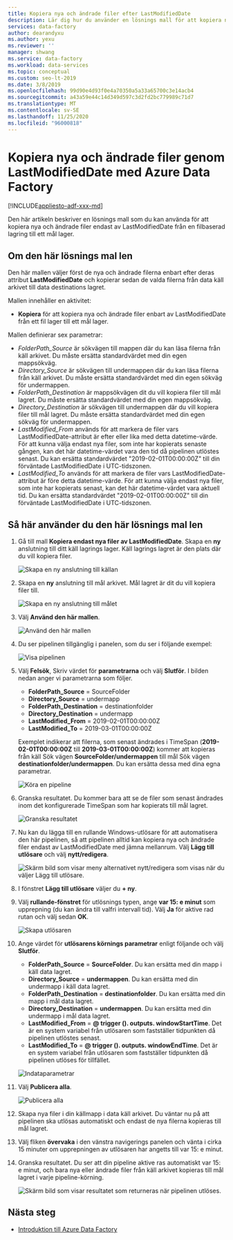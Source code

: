 ```yaml
---
title: Kopiera nya och ändrade filer efter LastModifiedDate
description: Lär dig hur du använder en lösnings mall för att kopiera nya och ändrade filer genom att LastModifiedDate med Azure Data Factory.
services: data-factory
author: dearandyxu
ms.author: yexu
ms.reviewer: ''
manager: shwang
ms.service: data-factory
ms.workload: data-services
ms.topic: conceptual
ms.custom: seo-lt-2019
ms.date: 3/8/2019
ms.openlocfilehash: 99d90e4d93f0e4a70350a5a33a65700c3e14acb4
ms.sourcegitcommit: a43a59e44c14d349d597c3d2fd2bc779989c71d7
ms.translationtype: MT
ms.contentlocale: sv-SE
ms.lasthandoff: 11/25/2020
ms.locfileid: "96000818"
---
```

# <a name="copy-new-and-changed-files-by-lastmodifieddate-with-azure-data-factory"></a>Kopiera nya och ändrade filer genom LastModifiedDate med Azure Data Factory

[!INCLUDE[appliesto-adf-xxx-md](includes/appliesto-adf-xxx-md.md)]

Den här artikeln beskriver en lösnings mall som du kan använda för att kopiera nya och ändrade filer endast av LastModifiedDate från en filbaserad lagring till ett mål lager. 

## <a name="about-this-solution-template"></a>Om den här lösnings mal len

Den här mallen väljer först de nya och ändrade filerna enbart efter deras attribut **LastModifiedDate** och kopierar sedan de valda filerna från data käll arkivet till data destinations lagret.

Mallen innehåller en aktivitet:
- **Kopiera** för att kopiera nya och ändrade filer enbart av LastModifiedDate från ett fil lager till ett mål lager.

Mallen definierar sex parametrar:
-  *FolderPath_Source* är sökvägen till mappen där du kan läsa filerna från käll arkivet. Du måste ersätta standardvärdet med din egen mappsökväg.
-  *Directory_Source* är sökvägen till undermappen där du kan läsa filerna från käll arkivet. Du måste ersätta standardvärdet med din egen sökväg för undermappen.
-  *FolderPath_Destination* är mappsökvägen dit du vill kopiera filer till mål lagret. Du måste ersätta standardvärdet med din egen mappsökväg.
-  *Directory_Destination* är sökvägen till undermappen där du vill kopiera filer till mål lagret. Du måste ersätta standardvärdet med din egen sökväg för undermappen.
-  *LastModified_From* används för att markera de filer vars LastModifiedDate-attribut är efter eller lika med detta datetime-värde.  För att kunna välja endast nya filer, som inte har kopierats senaste gången, kan det här datetime-värdet vara den tid då pipelinen utlöstes senast. Du kan ersätta standardvärdet "2019-02-01T00:00:00Z" till din förväntade LastModifiedDate i UTC-tidszonen. 
-  *LastModified_To* används för att markera de filer vars LastModifiedDate-attribut är före detta datetime-värde. För att kunna välja endast nya filer, som inte har kopierats senast, kan det här datetime-värdet vara aktuell tid.  Du kan ersätta standardvärdet "2019-02-01T00:00:00Z" till din förväntade LastModifiedDate i UTC-tidszonen. 

## <a name="how-to-use-this-solution-template"></a>Så här använder du den här lösnings mal len

1. Gå till mall **Kopiera endast nya filer av LastModifiedDate**. Skapa en **ny** anslutning till ditt käll lagrings lager. Käll lagrings lagret är den plats där du vill kopiera filer.

    ![Skapa en ny anslutning till källan](media/solution-template-copy-new-files-lastmodifieddate/copy-new-files-lastmodifieddate1.png)
    
2. Skapa en **ny** anslutning till mål arkivet. Mål lagret är dit du vill kopiera filer till. 

    ![Skapa en ny anslutning till målet](media/solution-template-copy-new-files-lastmodifieddate/copy-new-files-lastmodifieddate3.png)

3. Välj **Använd den här mallen**.

    ![Använd den här mallen](media/solution-template-copy-new-files-lastmodifieddate/copy-new-files-lastmodifieddate4.png)
    
4. Du ser pipelinen tillgänglig i panelen, som du ser i följande exempel:

    ![Visa pipelinen](media/solution-template-copy-new-files-lastmodifieddate/copy-new-files-lastmodifieddate5.png)

5. Välj **Felsök**, Skriv värdet för **parametrarna** och välj **Slutför**.  I bilden nedan anger vi parametrarna som följer.
   - **FolderPath_Source** = SourceFolder
   - **Directory_Source** = undermapp
   - **FolderPath_Destination** = destinationfolder
   - **Directory_Destination** = undermapp
   - **LastModified_From** = 2019-02-01T00:00:00Z
   - **LastModified_To** = 2019-03-01T00:00:00Z
    
    Exemplet indikerar att filerna, som senast ändrades i TimeSpan (**2019-02-01T00:00:00Z** till **2019-03-01T00:00:00Z**) kommer att kopieras från käll Sök vägen **SourceFolder/undermappen** till mål Sök vägen **destinationfolder/undermappen**.  Du kan ersätta dessa med dina egna parametrar.

    ![Köra en pipeline](media/solution-template-copy-new-files-lastmodifieddate/copy-new-files-lastmodifieddate6.png)

6. Granska resultatet. Du kommer bara att se de filer som senast ändrades inom det konfigurerade TimeSpan som har kopierats till mål lagret.

    ![Granska resultatet](media/solution-template-copy-new-files-lastmodifieddate/copy-new-files-lastmodifieddate7.png)
    
7. Nu kan du lägga till en rullande Windows-utlösare för att automatisera den här pipelinen, så att pipelinen alltid kan kopiera nya och ändrade filer endast av LastModifiedDate med jämna mellanrum.  Välj **Lägg till utlösare** och välj **nytt/redigera**.

    ![Skärm bild som visar meny alternativet nytt/redigera som visas när du väljer Lägg till utlösare.](media/solution-template-copy-new-files-lastmodifieddate/copy-new-files-lastmodifieddate8.png)
    
8. I fönstret **Lägg till utlösare** väljer du **+ ny**.

9. Välj **rullande-fönstret** för utlösnings typen, ange **var 15: e minut** som upprepning (du kan ändra till valfri intervall tid). Välj **Ja** för aktive rad rutan och välj sedan **OK**.

    ![Skapa utlösaren](media/solution-template-copy-new-files-lastmodifieddate/copy-new-files-lastmodifieddate10.png)    
    
10. Ange värdet för **utlösarens körnings parametrar** enligt följande och välj **Slutför**.
    - **FolderPath_Source**  =  **SourceFolder**.  Du kan ersätta med din mapp i käll data lagret.
    - **Directory_Source**  =  **undermappen**.  Du kan ersätta med din undermapp i käll data lagret.
    - **FolderPath_Destination**  =  **destinationfolder**.  Du kan ersätta med din mapp i mål data lagret.
    - **Directory_Destination**  =  **undermappen**.  Du kan ersätta med din undermapp i mål data lagret.
    - **LastModified_From**  =   **\@ trigger (). outputs. windowStartTime**.  Det är en system variabel från utlösaren som fastställer tidpunkten då pipelinen utlöstes senast.
    - **LastModified_To**  =  **\@ trigger (). outputs. windowEndTime**.  Det är en system variabel från utlösaren som fastställer tidpunkten då pipelinen utlöses för tillfället.
    
    ![Indataparametrar](media/solution-template-copy-new-files-lastmodifieddate/copy-new-files-lastmodifieddate11.png)
    
11. Välj **Publicera alla**.
    
    ![Publicera alla](media/solution-template-copy-new-files-lastmodifieddate/copy-new-files-lastmodifieddate12.png)

12. Skapa nya filer i din källmapp i data käll arkivet.  Du väntar nu på att pipelinen ska utlösas automatiskt och endast de nya filerna kopieras till mål lagret.

13. Välj fliken **övervaka** i den vänstra navigerings panelen och vänta i cirka 15 minuter om upprepningen av utlösaren har angetts till var 15: e minut. 

14. Granska resultatet. Du ser att din pipeline aktive ras automatiskt var 15: e minut, och bara nya eller ändrade filer från käll arkivet kopieras till mål lagret i varje pipeline-körning.

    ![Skärm bild som visar resultatet som returneras när pipelinen utlöses.](media/solution-template-copy-new-files-lastmodifieddate/copy-new-files-lastmodifieddate15.png)
    
## <a name="next-steps"></a>Nästa steg

- [Introduktion till Azure Data Factory](introduction.md)
